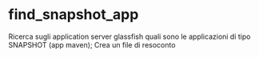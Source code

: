# find_snapshot_app
Ricerca sugli application server glassfish quali sono le applicazioni di tipo SNAPSHOT (app maven); Crea un file di resoconto
